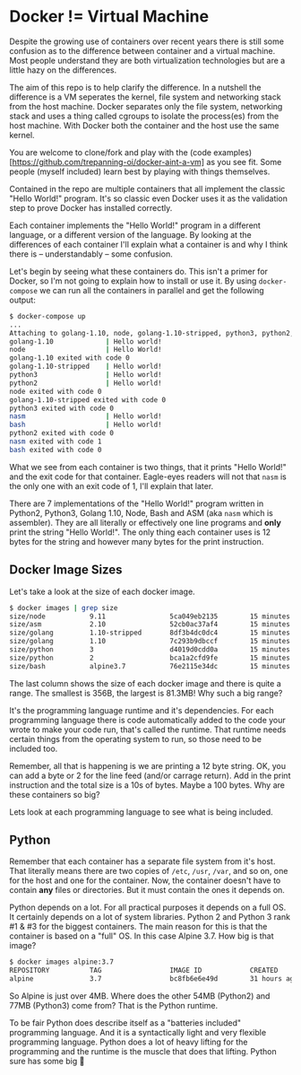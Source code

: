 # Docker != Virtual Machine

Despite the growing use of containers over recent years there is still some confusion as to the difference between container and a virtual machine. Most people understand they are both virtualization technologies but are a little hazy on the differences.

The aim of this repo is to help clarify the difference. In a nutshell the difference is a VM seperates the kernel, file system and networking stack from the host machine. Docker separates only the file system, networking stack and uses a thing called cgroups to isolate the process(es) from the host machine. With Docker both the container and the host use the same kernel.

You are welcome to clone/fork and play with the (code examples)[https://github.com/trepanning-oi/docker-aint-a-vm] as you see fit. Some people (myself included) learn best by playing with things themselves.

Contained in the repo are multiple containers that all implement the classic "Hello World!" program. It's so classic even Docker uses it as the validation step to prove Docker has installed correctly.

Each container implements the "Hello World!" program in a different language, or a different version of the language. By looking at the differences of each container I'll explain what a container is and why I think there is – understandably – some confusion.

Let's begin by seeing what these containers do. This isn't a primer for Docker, so I'm not going to explain how to install or use it. By using `docker-compose` we can run all the containers in parallel and get the following output:

```bash
$ docker-compose up
...
Attaching to golang-1.10, node, golang-1.10-stripped, python3, python2, nasm, bash
golang-1.10             | Hello world!
node                    | Hello World!
golang-1.10 exited with code 0
golang-1.10-stripped    | Hello world!
python3                 | Hello world!
python2                 | Hello world!
node exited with code 0
golang-1.10-stripped exited with code 0
python3 exited with code 0
nasm                    | Hello world!
bash                    | Hello world!
python2 exited with code 0
nasm exited with code 1
bash exited with code 0
```

What we see from each container is two things, that it prints "Hello World!" and the exit code for that container. Eagle-eyes readers will not that `nasm` is the only one with an exit code of 1, I'll explain that later.

There are 7 implementations of the "Hello World!" program written in Python2, Python3, Golang 1.10, Node, Bash and ASM (aka `nasm` which is assembler). They are all literally or effectively one line programs and **only** print the string "Hello World!". The only thing each container uses is 12 bytes for the string and however many bytes for the print instruction. 

## Docker Image Sizes

Let's take a look at the size of each docker image.

```bash
$ docker images | grep size
size/node           9.11                5ca049eb2135        15 minutes ago      68.5MB
size/asm            2.10                52cb0ac37af4        15 minutes ago      356B
size/golang         1.10-stripped       8df3b4dc0dc4        15 minutes ago      758kB
size/golang         1.10                7c293b9dbccf        15 minutes ago      1.26MB
size/python         3                   d4019d0cdd0a        15 minutes ago      81.3MB
size/python         2                   bca1a2cfd9fe        15 minutes ago      58.2MB
size/bash           alpine3.7           76e2115e34dc        15 minutes ago      4.21MB
```

The last column shows the size of each docker image and there is quite a range. The smallest is 356B, the largest is 81.3MB! Why such a big range?

It's the programming language runtime and it's dependencies. For each programming language there is code automatically added to the code your wrote to make your code run, that's called the runtime. That runtime needs certain things from the operating system to run, so those need to be included too.

Remember, all that is happening is we are printing a 12 byte string. OK, you can add a byte or 2 for the line feed (and/or carrage return). Add in the print instruction and the total size is a 10s of bytes. Maybe a 100 bytes. Why are these containers so big?

Lets look at each programming language to see what is being included.

## Python

Remember that each container has a separate file system from it's host. That literally means there are two copies of `/etc`, `/usr`, `/var`, and so on, one for the host and one for the container. Now, the container doesn't have to contain **any** files or directories. But it must contain the ones it depends on.

Python depends on a lot. For all practical purposes it depends on a full OS. It certainly depends on a lot of system libraries. Python 2 and Python 3 rank #1 & #3 for the biggest containers. The main reason for this is that the container is based on a "full" OS. In this case Alpine 3.7. How big is that image?

```bash
$ docker images alpine:3.7
REPOSITORY          TAG                 IMAGE ID            CREATED             SIZE
alpine              3.7                 bc8fb6e6e49d        31 hours ago        4.21MB
```

So Alpine is just over 4MB. Where does the other 54MB (Python2) and 77MB (Python3) come from? That is the Python runtime.

To be fair Python does describe itself as a "batteries included" programming language. And it is a syntactically light and very flexible programming language. Python does a lot of heavy lifting for the programming and the runtime is the muscle that does that lifting. Python sure has some big :muscle:
